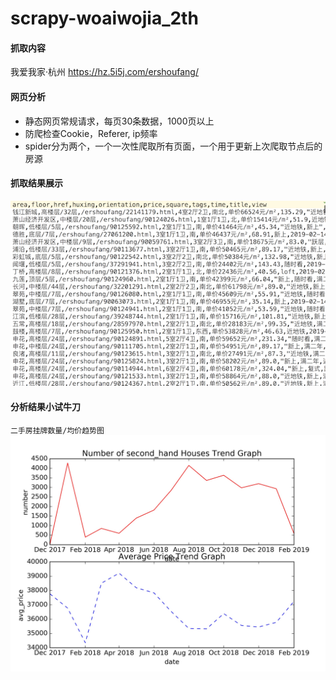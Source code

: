 # scrapy-woaiwojia_2th

#### 抓取内容

  我爱我家·杭州 https://hz.5i5j.com/ershoufang/

#### 网页分析

* 静态网页常规请求，每页30条数据，1000页以上
* 防爬检查Cookie，Referer, ip频率
* spider分为两个，一个一次性爬取所有页面，一个用于更新上次爬取节点后的房源

#### 抓取结果展示

![](https://github.com/Bigbenen/scrapy-woaiwojia_2th/blob/master/a.png)

#### 分析结果小试牛刀

`二手房挂牌数量/均价趋势图`
![](https://github.com/Bigbenen/scrapy-woaiwojia_2th/blob/master/20190215.jpg)

